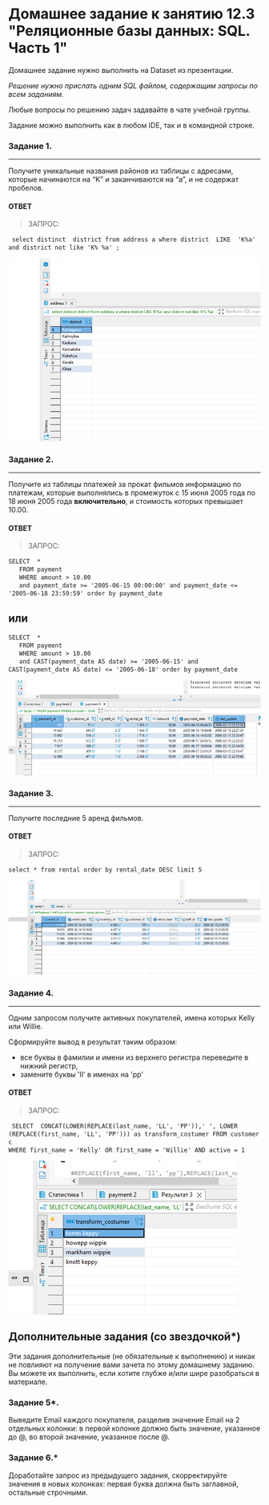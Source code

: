 # Домашнее задание к занятию 12.3 "Реляционные базы данных: SQL. Часть 1"

Домашнее задание нужно выполнить на Dataset из презентации.

*Решение нужно прислать одним SQL файлом, содержащим запросы по всем заданиям.*

Любые вопросы по решению задач задавайте в чате учебной группы.




Задание можно выполнить как в любом IDE, так и в командной строке.

### Задание 1.
---
Получите уникальные названия районов из таблицы с адресами, которые начинаются на “K” и заканчиваются на “a”, и не содержат пробелов.

#### ОТВЕТ

> ЗАПРОС:

```
 select distinct  district from address a where district  LIKE  'K%a' and district not like 'K% %a' ;

```
![Alt text](https://github.com/greeksergius/homework/blob/main/12-3%20SQL%20p1/2022-10-17_12-35-12.png)



### Задание 2.
---
Получите из таблицы платежей за прокат фильмов информацию по платежам, которые выполнялись в промежуток с 15 июня 2005 года по 18 июня 2005 года **включительно**, 
и стоимость которых превышает 10.00.

#### ОТВЕТ

> ЗАПРОС:

```
SELECT  *
   FROM payment
   WHERE amount > 10.00 
   and payment_date >= '2005-06-15 00:00:00' and payment_date <= '2005-06-18 23:59:59' order by payment_date   
```
## или ##

```
SELECT  *
   FROM payment
   WHERE amount > 10.00 
   and CAST(payment_date AS date) >= '2005-06-15' and CAST(payment_date AS date) <= '2005-06-18' order by payment_date 

```
![Alt text](https://github.com/greeksergius/homework/blob/main/12-3%20SQL%20p1/2022-10-14_22-01-58.png)


### Задание 3.
---
Получите последние 5 аренд фильмов.

#### ОТВЕТ

> ЗАПРОС:
```
select * from rental order by rental_date DESC limit 5
```
![Alt text](https://github.com/greeksergius/homework/blob/main/12-3%20SQL%20p1/2022-10-14_18-48-53.png)



### Задание 4.
---
Одним запросом получите активных покупателей, имена которых Kelly или Willie. 

Сформируйте вывод в результат таким образом:
- все буквы в фамилии и имени из верхнего регистра переведите в нижний регистр,
- замените буквы 'll' в именах на 'pp'

#### ОТВЕТ

> ЗАПРОС:

```
 SELECT  CONCAT(LOWER(REPLACE(last_name, 'LL', 'PP')),' ', LOWER (REPLACE(first_name, 'LL', 'PP'))) as transform_costumer FROM customer c  
WHERE first_name = 'Kelly' OR first_name = 'Willie' AND active = 1

```
![Alt text](https://github.com/greeksergius/homework/blob/main/12-3%20SQL%20p1/2022-10-14_22-39-52.png)


## Дополнительные задания (со звездочкой*)
Эти задания дополнительные (не обязательные к выполнению) и никак не повлияют на получение вами зачета по этому домашнему заданию. Вы можете их выполнить, если хотите глубже и/или шире разобраться в материале.

### Задание 5*.

Выведите Email каждого покупателя, разделив значение Email на 2 отдельных колонки: в первой колонке должно быть значение, указанное до @, во второй значение, указанное после @.

### Задание 6.*

Доработайте запрос из предыдущего задания, скорректируйте значения в новых колонках: первая буква должна быть заглавной, остальные строчными.
